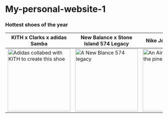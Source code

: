 # My-personal-website-1
<html>
  <head>
    <title>Adon's kicks</title>
  </head>
  <body>
    <h3>Hottest shoes of the year</h3>
    <table>
      <thead>
        <tr>
          <th>KITH x Clarks x adidas Samba</th>
          <th>New Balance x Stone Island 574 Legacy</th>
          <th>Nike Jordan 4 Retro SB</th>
        </tr>
      </thead>
      <tbody>
        <tr>
          <td><img src="https://cdn.shopify.com/s/files/1/0094/2252/files/8_c7240758-6a10-4d25-86e4-dc30f8b51e9d.jpg?v=1679404476&width=480%0A" alt="Adidas collabed with KITH to create this shoe" width="200" height="200"></td>
          <td><img src="https://images.prismic.io/end-features/f8140f86-cbb4-47d6-b7e8-9a40a56fb076_U574LGST_launches_hero_landscape_1.png?auto=compress,format" alt="A New Blance 574 legacy" width="200" height="200"></td>
          <td><img src="https://chronicles.bstn.com/uploads/2023/03/230315_Chronicles_Header_Jordan4_PineGreen.jpg" alt="An Air Jordan 4 SB in the pine green colour" width="200" height="200"></td>
        </tr>
      </tbody>
    </table>
    
  </body>
</html>
